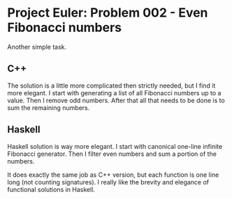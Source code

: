 # Project Euler: Problem 002 - Even Fibonacci numbers

Another simple task.

## C++

The solution is a little more complicated then strictly needed, but I
find it more elegant. I start with generating a list of all Fibonacci
numbers up to a value. Then I remove odd numbers. After that all that
needs to be done is to sum the remaining numbers.

## Haskell

Haskell solution is way more elegant. I start with canonical one-line
infinite Fibonacci generator. Then I filter even numbers and sum a portion
of the numbers.

It does exactly the same job as C++ version, but each function is one line
long (not counting signatures). I really like the brevity and elegance of
functional solutions in Haskell.